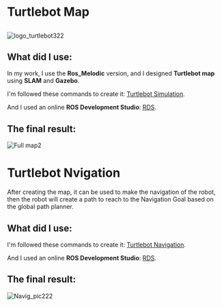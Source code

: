 # Turtlebot Map

##
![logo_turtlebot322](https://user-images.githubusercontent.com/85634050/125541377-0d586fe8-ae9a-49e3-b0c1-0c0dcf6d95f1.png)
##

## What did I use:
In my work, I use the **Ros_Melodic** version, and I designed **Turtlebot map** using **SLAM** and **Gazebo**.

I'm followed these commands to create it: [Turtlebot Simulation](https://emanual.robotis.com/docs/en/platform/turtlebot3/simulation/).

And I used an online **ROS Development Studio**: [RDS](https://www.theconstructsim.com/).

## The final result:

![Full map2](https://user-images.githubusercontent.com/85634050/125542839-b5794812-66fb-4577-826d-9c40c7895386.png)
##

# Turtlebot Nvigation

After creating the map, it can be used to make the navigation of the robot, then the robot will create a path to reach to the Navigation Goal based on the global path planner.

## What did I use:

I'm followed these commands to create it: [Turtlebot Navigation](https://emanual.robotis.com/docs/en/platform/turtlebot3/navigation/#navigation).

And I used an online **ROS Development Studio**: [RDS](https://www.theconstructsim.com/).

## The final result:

![Navig_pic222](https://user-images.githubusercontent.com/85634050/126652165-4e1c886d-8fad-4b56-a9fc-547789586590.png)


